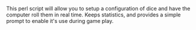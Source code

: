 This perl script will allow you to setup a configuration of dice and have the computer roll them in real time. Keeps statistics, and provides a simple prompt to enable it's use during game play.